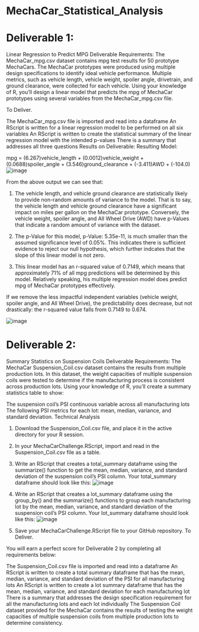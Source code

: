 # MechaCar_Statistical_Analysis
# Deliverable 1:
Linear Regression to Predict MPG
Deliverable Requirements:
The MechaCar_mpg.csv dataset contains mpg test results for 50 prototype MechaCars. The MechaCar prototypes were produced using multiple design specifications to identify ideal vehicle performance. Multiple metrics, such as vehicle length, vehicle weight, spoiler angle, drivetrain, and ground clearance, were collected for each vehicle. Using your knowledge of R, you’ll design a linear model that predicts the mpg of MechaCar prototypes using several variables from the MechaCar_mpg.csv file.

To Deliver.

The MechaCar_mpg.csv file is imported and read into a dataframe
An RScript is written for a linear regression model to be performed on all six variables
An RScript is written to create the statistical summary of the linear regression model with the intended p-values
There is a summary that addresses all three questions
Results on Deliverable:
Resulting Model:

mpg = (6.267)vehicle_length + (0.0012)vehicle_weight + (0.0688)spoiler_angle + (3.546)ground_clearance + (-3.411)AWD + (-104.0)
![image](https://user-images.githubusercontent.com/95143562/162961521-71a442ee-6939-47c6-b5dd-e8d1730ce595.png)

From the above output we can see that:

1. The vehicle length, and vehicle ground clearance are statistically likely to provide non-random amounts of variance to the model. That is to say, the vehicle length and vehicle ground clearance have a significant impact on miles per gallon on the MechaCar prototype. Conversely, the vehicle weight, spoiler angle, and All Wheel Drive (AWD) have p-Values that indicate a random amount of variance with the dataset.

2. The p-Value for this model, p-Value: 5.35e-11, is much smaller than the assumed significance level of 0.05%. This indicates there is sufficient evidence to reject our null hypothesis, which further indcates that the slope of this linear model is not zero.

3. This linear model has an r-squared value of 0.7149, which means that approximately 71% of all mpg predictions will be determined by this model. Relatively speaking, his multiple regression model does predict mpg of MechaCar prototypes effectively.

If we remove the less impactful independent variables (vehicle weight, spoiler angle, and All Wheel Drive), the predictability does decrease, but not drastically: the r-squared value falls from 0.7149 to 0.674.

![image](https://user-images.githubusercontent.com/95143562/162961729-41fd4a13-71bd-491b-8dea-7f8544e49da4.png)


# Deliverable 2:
Summary Statistics on Suspension Coils
Deliverable Requirements:
The MechaCar Suspension_Coil.csv dataset contains the results from multiple production lots. In this dataset, the weight capacities of multiple suspension coils were tested to determine if the manufacturing process is consistent across production lots. Using your knowledge of R, you’ll create a summary statistics table to show:

The suspension coil’s PSI continuous variable across all manufacturing lots
The following PSI metrics for each lot: mean, median, variance, and standard deviation.
Technical Analysis
1. Download the Suspension_Coil.csv file, and place it in the active directory for your R session.
2. In your MechaCarChallenge.RScript, import and read in the Suspension_Coil.csv file as a table.
3. Write an RScript that creates a total_summary dataframe using the summarize() function to get the mean, median, variance, and standard deviation of the suspension coil’s PSI column.
Your total_summary dataframe should look like this:
![image](https://user-images.githubusercontent.com/95143562/162961854-98a48a8e-f089-4195-849a-1c8900688c90.png)

4. Write an RScript that creates a lot_summary dataframe using the group_by() and the summarize() functions to group each manufacturing lot by the mean, median, variance, and standard deviation of the suspension coil’s PSI column. Your lot_summary dataframe should look like this:
![image](https://user-images.githubusercontent.com/95143562/162961977-65744f02-7a5e-420e-8c10-46d5600f77a2.png)

5. Save your MechaCarChallenge.RScript file to your GitHub repository.
To Deliver.

You will earn a perfect score for Deliverable 2 by completing all requirements below:

The Suspension_Coil.csv file is imported and read into a dataframe
An RScript is written to create a total summary dataframe that has the mean, median, variance, and standard deviation of the PSI for all manufacturing lots
An RScript is written to create a lot summary dataframe that has the mean, median, variance, and standard deviation for each manufacturing lot
There is a summary that addresses the design specification requirement for all the manufacturing lots and each lot individually
The Suspension Coil dataset provided for the MechaCar contains the results of testing the weight capacities of multiple suspension coils from multiple production lots to determine consistency.

